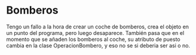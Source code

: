 Bomberos
========

Tengo un fallo a la hora de crear un coche de bomberos, crea el objeto en un punto del programa, pero luego desaparece.
También pasa que en el momento que se añaden los bomberos al coche, su atributo de puesto cambia en la clase OperacionBombero, y eso no se si deberia ser asi o no.
